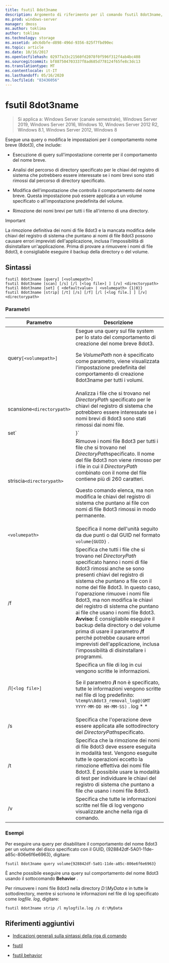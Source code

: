 ```yaml
---
title: fsutil 8dot3name
description: Argomento di riferimento per il comando fsutil 8dot3name, che consente di eseguire query o modificare le impostazioni per il comportamento nome breve (8dot3 Name).
ms.prod: windows-server
manager: dmoss
ms.author: toklima
author: toklima
ms.technology: storage
ms.assetid: a0c6dbfe-d898-496d-9356-825f7fbd90ec
ms.topic: article
ms.date: 10/16/2017
ms.openlocfilehash: 02977a33c21560fd2078f0f596f312f4ab4bc408
ms.sourcegitcommit: bf887504703337f8ad685d778124f65fe8c3dc13
ms.translationtype: MT
ms.contentlocale: it-IT
ms.lasthandoff: 05/16/2020
ms.locfileid: "83436056"
---
```

# <a name="fsutil-8dot3name"></a>fsutil 8dot3name

> Si applica a: Windows Server (canale semestrale), Windows Server 2019, Windows Server 2016, Windows 10, Windows Server 2012 R2, Windows 8.1, Windows Server 2012, Windows 8

Esegue una query o modifica le impostazioni per il comportamento nome breve (8dot3), che include:

- Esecuzione di query sull'impostazione corrente per il comportamento del nome breve.

- Analisi del percorso di directory specificato per le chiavi del registro di sistema che potrebbero essere interessate se i nomi brevi sono stati rimossi dal percorso di directory specificato.

- Modifica dell'impostazione che controlla il comportamento del nome breve. Questa impostazione può essere applicata a un volume specificato o all'impostazione predefinita del volume.

- Rimozione dei nomi brevi per tutti i file all'interno di una directory.

> [!IMPORTANT]
> La rimozione definitiva dei nomi di file 8dot3 e la mancata modifica delle chiavi del registro di sistema che puntano ai nomi di file 8dot3 possono causare errori imprevisti dell'applicazione, inclusa l'impossibilità di disinstallare un'applicazione. Prima di provare a rimuovere i nomi di file 8dot3, è consigliabile eseguire il backup della directory o del volume.

## <a name="syntax"></a>Sintassi

```
fsutil 8dot3name [query] [<volumepath>]
fsutil 8dot3name [scan] [/s] [/l [<log file>] ] [/v] <directorypath>
fsutil 8dot3name [set] { <defaultvalue> | <volumepath> {1|0}}
fsutil 8dot3name [strip] [/t] [/s] [/f] [/l [<log file.] ] [/v] <directorypath>
```

### <a name="parameters"></a>Parametri

| Parametro | Descrizione |
| --------- | ----------- |
| query`[<volumepath>]` | Esegue una query sul file system per lo stato del comportamento di creazione del nome breve 8dot3.<p>Se *VolumePath* non è specificato come parametro, viene visualizzata l'impostazione predefinita del comportamento di creazione 8dot3name per tutti i volumi. |
| scansione`<directorypath>` | Analizza i file che si trovano nel *DirectoryPath* specificato per le chiavi del registro di sistema che potrebbero essere interessate se i nomi brevi di 8dot3 sono stati rimossi dai nomi file. |
| set`<defaultvalue> | <volumepath>}` | Modifica il comportamento file system per la creazione del nome 8dot3 nelle istanze seguenti:<ul><li>Quando viene specificato *DefaultValue* , la chiave del registro di sistema **HKLM\System\CurrentControlSet\Control\FileSystem\NtfsDisable8dot3NameCreationNtfsDisable8dot3NameCreationNtfsDisable8dot3NameCreation**è impostata su *DefaultValue*.<p>Il valore *DefaultValue* può includere i valori seguenti:<ul><li>**0**: Abilita la creazione del nome 8dot3 per tutti i volumi nel sistema.</li><li>**1**: Disabilita la creazione del nome 8dot3 per tutti i volumi nel sistema.</li><li>**2**: imposta la creazione del nome 8dot3 in base al volume.</li><li>**3**: Disabilita la creazione del nome 8dot3 per tutti i volumi ad eccezione del volume di sistema.</li></ul><li>Quando si specifica un *VolumePath* , le proprietà 8dot3name del flag del disco specificate sono impostate per abilitare la creazione del nome 8dot3 per un volume specificato (**0**) o per disabilitare la creazione del nome 8dot3 nel volume specificato (**1**).<p>Per abilitare o disabilitare la creazione di un nome di 8dot3 per un volume specificato, è necessario impostare il comportamento predefinito file system per la creazione del nome 8dot3 sul valore **2** .</li></ul> |
| striscia`<directorypath>` | Rimuove i nomi file 8dot3 per tutti i file che si trovano nel *DirectoryPath*specificato. Il nome del file 8dot3 non viene rimosso per i file in cui il *DirectoryPath* combinato con il nome del file contiene più di 260 caratteri.<p>Questo comando elenca, ma non modifica le chiavi del registro di sistema che puntano ai file con nomi di file 8dot3 rimossi in modo permanente. |
| `<volumepath>` | Specifica il nome dell'unità seguito da due punti o dal GUID nel formato `volume{GUID}` . |
| /f | Specifica che tutti i file che si trovano nel *DirectoryPath* specificato hanno i nomi di file 8dot3 rimossi anche se sono presenti chiavi del registro di sistema che puntano a file con il nome del file 8dot3. In questo caso, l'operazione rimuove i nomi file 8dot3, ma non modifica le chiavi del registro di sistema che puntano ai file che usano i nomi file 8dot3. **Avviso:** È consigliabile eseguire il backup della directory o del volume prima di usare il parametro **/f** perché potrebbe causare errori imprevisti dell'applicazione, inclusa l'impossibilità di disinstallare i programmi. |
| /l`[<log file>]` | Specifica un file di log in cui vengono scritte le informazioni.<p>Se il parametro **/l** non è specificato, tutte le informazioni vengono scritte nel file di log predefinito: `%temp%\8dot3_removal_log@(GMT YYYY-MM-DD HH-MM-SS)` . log * * |
| /s | Specifica che l'operazione deve essere applicata alle sottodirectory del *DirectoryPath*specificato. |
| /t | Specifica che la rimozione dei nomi di file 8dot3 deve essere eseguita in modalità test. Vengono eseguite tutte le operazioni eccetto la rimozione effettiva dei nomi file 8dot3. È possibile usare la modalità di test per individuare le chiavi del registro di sistema che puntano a file che usano i nomi file 8dot3. |
| /v | Specifica che tutte le informazioni scritte nel file di log vengono visualizzate anche nella riga di comando. |

### <a name="examples"></a>Esempi

Per eseguire una query per disabilitare il comportamento del nome 8dot3 per un volume del disco specificato con il GUID, {928842df-5A01-11de-a85c-806e6f6e6963}, digitare:

```
fsutil 8dot3name query volume{928842df-5a01-11de-a85c-806e6f6e6963}
```

È anche possibile eseguire una query sul comportamento del nome 8dot3 usando il sottocomando **Behavior** .

Per rimuovere i nomi file 8dot3 nella directory *D:\MyData* e in tutte le sottodirectory, mentre si scrivono le informazioni nel file di log specificato come *logfile. log*, digitare:

```
fsutil 8dot3name strip /l mylogfile.log /s d:\MyData
```

## <a name="additional-references"></a>Riferimenti aggiuntivi

- [Indicazioni generali sulla sintassi della riga di comando](command-line-syntax-key.md)

- [fsutil](fsutil.md)

- [fsutil behavior](fsutil-behavior.md)
